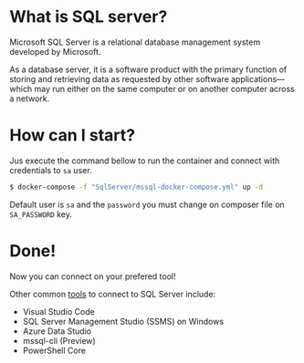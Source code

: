 # What is SQL server?
Microsoft SQL Server is a relational database management system developed by Microsoft. 

As a database server, it is a software product with the primary function of storing and retrieving data as requested 
by other software applications—which may run either on the same computer or on another computer across a network.

# How can I start?

Jus execute the command bellow to run the container and connect with credentials to `sa` user.

```bash
$ docker-compose -f "SqlServer/mssql-docker-compose.yml" up -d
```

Default user is `sa` and the `password` you must change on composer file on `SA_PASSWORD` key.

# Done!
Now you can connect on your prefered tool!

Other common [tools](https://docs.microsoft.com/en-us/sql/linux/quickstart-install-connect-docker?view=sql-server-ver15&pivots=cs1-bash#connectexternal) to connect to SQL Server include:

- Visual Studio Code
- SQL Server Management Studio (SSMS) on Windows
- Azure Data Studio
- mssql-cli (Preview)
- PowerShell Core